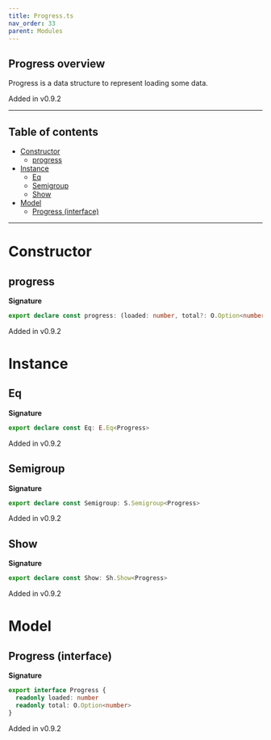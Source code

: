 ```yaml
---
title: Progress.ts
nav_order: 33
parent: Modules
---
```


## Progress overview

Progress is a data structure to represent loading some data.

Added in v0.9.2

---

<h2 class="text-delta">Table of contents</h2>

- [Constructor](#constructor)
  - [progress](#progress)
- [Instance](#instance)
  - [Eq](#eq)
  - [Semigroup](#semigroup)
  - [Show](#show)
- [Model](#model)
  - [Progress (interface)](#progress-interface)

---

# Constructor

## progress

**Signature**

```ts
export declare const progress: (loaded: number, total?: O.Option<number>) => Progress
```

Added in v0.9.2

# Instance

## Eq

**Signature**

```ts
export declare const Eq: E.Eq<Progress>
```

Added in v0.9.2

## Semigroup

**Signature**

```ts
export declare const Semigroup: S.Semigroup<Progress>
```

Added in v0.9.2

## Show

**Signature**

```ts
export declare const Show: Sh.Show<Progress>
```

Added in v0.9.2

# Model

## Progress (interface)

**Signature**

```ts
export interface Progress {
  readonly loaded: number
  readonly total: O.Option<number>
}
```

Added in v0.9.2
